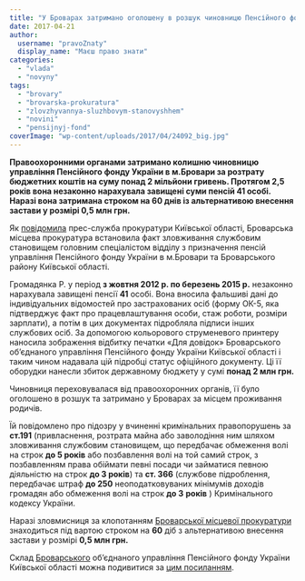 ```yaml
---
title: "У Броварах затримано оголошену в розшук чиновницю Пенсійного фонду за розтрату 2 млн грн"
date: 2017-04-21
author: 
  username: "pravoZnaty"
  display_name: "Маєш право знати"
categories: 
  - "vlada"
  - "novyny"
tags: 
  - "brovary"
  - "brovarska-prokuratura"
  - "zlovzhyvannya-sluzhbovym-stanovyshhem"
  - "novini"
  - "pensijnyj-fond"
coverImage: "wp-content/uploads/2017/04/24092_big.jpg"
---
```


**Правоохоронними органами затримано колишню чиновницю управління Пенсійного фонду України в м.Бровари за розтрату бюджетних коштів на суму понад 2 мільйони гривень. Протягом 2,5 років вона незаконно нарахувала завищені суми пенсій 41 особі. Наразі вона затримана строком на 60 днів із альтернативою внесення застави у розмірі 0,5 млн грн.**

Як [повідомила](http://kobl.gp.gov.ua/ua/news.html?_m=publications&_t=rec&id=206507) прес-служба прокуратури Київської області, Броварська місцева прокуратура встановила факт зловживання службовим становищем головним спеціалістом відділу з призначення пенсій управління Пенсійного фонду України в м.Бровари та Броварського району Київської області.

Громадянка Р. у період **з жовтня 2012 р. по березень 2015 р.** незаконно нарахувала завищені пенсії **41** особі. Вона вносила фальшиві дані до індивідуальних відомостей про застрахованих осіб (форму ОК-5, яка підтверджує факт про працевлаштування особи, стаж роботи, розміри зарплати), а потім в цих документах підробляла підписи інших службових осіб. За допомогою кольорового струменевого принтеру наносила зображення відбитку печатки «Для довідок» Броварського об’єднаного управління Пенсійного фонду України Київської області і таким чином надавала цій підробці статус офіційного документу. Ці її оборудки нанесли збиток державному бюджету у сумі **понад 2 млн грн.**

Чиновниця переховувалася від правоохоронних органів, її було оголошено в розшук та затримано у Броварах за місцем проживання родичів.

Їй повідомлено про підозру у вчиненні кримінальних правопорушень за **ст.191** (привласнення, розтрата майна або заволодіння ним шляхом зловживання службовим становищем, що передбачає обмеження волі на строк **до 5 років** або позбавлення волі на той самий строк, з позбавленням права обіймати певні посади чи займатися певною діяльністю на строк **до 3 років**) та **ст. 366** (службове підроблення, передбачає штраф **до 250** неоподатковуваних мінімумів доходів громадян або обмеження волі на строк **до 3** **років** ) Кримінального кодексу України.

Наразі зловмисниця за клопотанням [Броварської місцевої прокуратури](http://brovaru-prokuratura.org.ua/news/povidomleno-pro-pidozru-osobi-yaka-zlovzhivayuchi-svoyim-sluzhbovim-stanovishhem-roztratila-derzhavni-groshovi-koshti-u-rozmiri-ponad-2-mln-grn.html) знаходиться під вартою строком на **60** діб з альтернативою внесення застави у розмірі **0,5 млн грн.**

Склад [Броварського](http://www.brovary-rda.gov.ua/administracia/struktura-rda/upravlinna-pensijnogo-fondu) об’єднаного управління Пенсійного фонду України Київської області можна подивитися за [цим посиланням](https://drive.google.com/file/d/0BzeY3wSuLMy4Z1JsYjN1Qklldkk/view).

